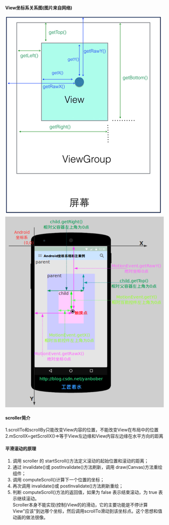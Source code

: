 #### View坐标系关系图(图片来自网络)
![](https://github.com/xandone/yLayoutSample/blob/master/app/src/main/java/com/app/xandone/ylayoutsample/scroller/20160221170553904.jpg)
![](https://github.com/xandone/yLayoutSample/blob/master/app/src/main/java/com/app/xandone/ylayoutsample/scroller/20160104113905961.jpg)

#### scroller简介
1.scrollTo和scrollBy只能改变View内容的位置，不能改变View在布局中的位置</br>
2.mScrollX=getScrollX()=>等于View左边缘和View内容左边缘在水平方向的距离</br>

#### 平滑滚动的原理
1) 调用 scroller 的 startScroll()方法定义滚动的起始位置和滚动的距离；</br>
2) 通过 invalidate()或 postInvalidate()方法刷新，调用 draw(Canvas)方法重绘组件；</br>
3) 调用 computeScroll()计算下一个位置的坐标；</br>
4) 再次调用 invalidate()或 postInvalidate()方法刷新重绘；</br>
5) 判断 computeScroll()方法的返回值，如果为 false 表示结束滚动，为 true 表示继续滚动。</br>
Scroller本身不能实现(控制)View的的滑动，它的主要功能是不停计算View"应该"到达哪个坐标，然后调用scrollTo滑动到该坐标点。这个思想和值动画的做法很像。
